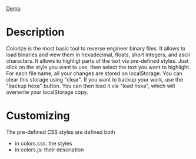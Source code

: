[Demo](http://htmlpreview.github.io/?https://raw.githubusercontent.com/yazgoo/colorize/master/colorize.htm)

Description
===========

Colorize is the most basic tool to reverse engineer binary files.
It allows to load binaries and view them in hexadecimal, floats, short integers, and ascii characters.
It allows to highligt parts of the text via pre-defined styles.
Just click on the style you want to use, then select the text you want to highlight.
For each file name, all your changes are stored on localStorage.
You can clear this storage using "clear".
If you want to backup your work, use the "backup hexa" button.
You can then load it via "load hexa", which will overwrite your localStorage copy.

Customizing
===========

The pre-defined CSS styles are defined both
  *  in colors.css: the styles
  *  in colors.js: their description
